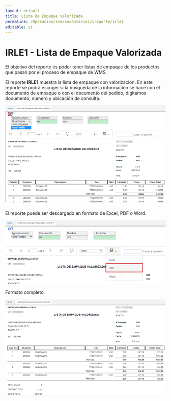 ```yaml
---
layout: default
title: Lista de Empaque Valorizada
permalink: /Operacion/scm/inventarios/ireporte/irle1
editable: si
---
```


# IRLE1 - Lista de Empaque Valorizada

El objetivo del reporte es poder tener listas de empaque de los productos que pasan por el proceso de empaque de WMS.  

El reporte **IRLE1** muestra la lista de empaque con valorizacion. En este reporte se podrá escoger si la busqueda de la información se hace con el documento de empaque o con el documento del pedido, digitamos documento, número y ubicación de consulta.  

![](irle5.png)

El reporte puede ser descargado en formato de Excel, PDF o Word.  

![](irle6.png)


Formato completo.  


![](irle7.png)
